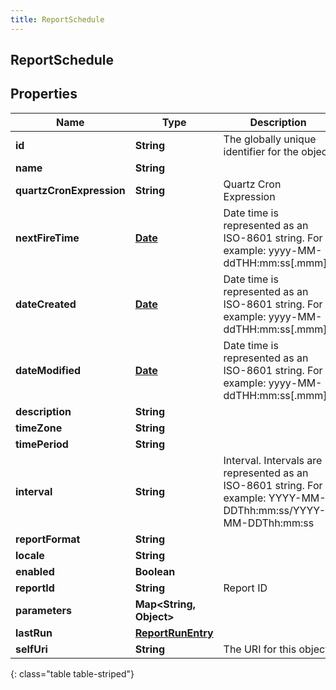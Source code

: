```yaml
---
title: ReportSchedule
---
```


## ReportSchedule

## Properties

| Name                     | Type                                                         | Description                                                                                                     | Notes      |
| ------------------------ | ------------------------------------------------------------ | --------------------------------------------------------------------------------------------------------------- | ---------- |
| **id**                   | <!----><!---->**String**<!---->                              | The globally unique identifier for the object.                                                                  | [optional] |
| **name**                 | <!----><!---->**String**<!---->                              |                                                                                                                 | [optional] |
| **quartzCronExpression** | <!----><!---->**String**<!---->                              | Quartz Cron Expression                                                                                          |            |
| **nextFireTime**         | <!----><!---->[**Date**](Date.md)<!---->                     | Date time is represented as an ISO-8601 string. For example: yyyy-MM-ddTHH:mm:ss[.mmm]Z                         | [optional] |
| **dateCreated**          | <!----><!---->[**Date**](Date.md)<!---->                     | Date time is represented as an ISO-8601 string. For example: yyyy-MM-ddTHH:mm:ss[.mmm]Z                         | [optional] |
| **dateModified**         | <!----><!---->[**Date**](Date.md)<!---->                     | Date time is represented as an ISO-8601 string. For example: yyyy-MM-ddTHH:mm:ss[.mmm]Z                         | [optional] |
| **description**          | <!----><!---->**String**<!---->                              |                                                                                                                 | [optional] |
| **timeZone**             | <!----><!---->**String**<!---->                              |                                                                                                                 | [optional] |
| **timePeriod**           | <!----><!---->**String**<!---->                              |                                                                                                                 | [optional] |
| **interval**             | <!----><!---->**String**<!---->                              | Interval. Intervals are represented as an ISO-8601 string. For example: YYYY-MM-DDThh:mm:ss/YYYY-MM-DDThh:mm:ss |            |
| **reportFormat**         | <!----><!---->**String**<!---->                              |                                                                                                                 | [optional] |
| **locale**               | <!----><!---->**String**<!---->                              |                                                                                                                 | [optional] |
| **enabled**              | <!----><!---->**Boolean**<!---->                             |                                                                                                                 | [optional] |
| **reportId**             | <!----><!---->**String**<!---->                              | Report ID                                                                                                       |            |
| **parameters**           | <!----><!---->**Map&lt;String, Object&gt;**<!---->           |                                                                                                                 | [optional] |
| **lastRun**              | <!----><!---->[**ReportRunEntry**](ReportRunEntry.md)<!----> |                                                                                                                 | [optional] |
| **selfUri**              | <!----><!---->**String**<!---->                              | The URI for this object                                                                                         | [optional] |

{: class="table table-striped"}
